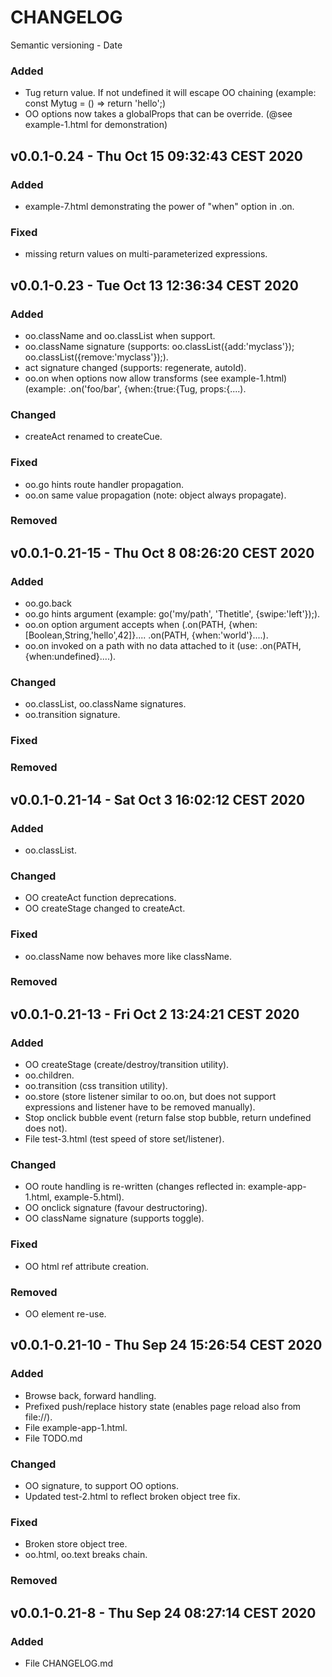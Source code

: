 # CHANGELOG
Semantic versioning - Date

### Added
- Tug return value. If not undefined it will escape OO chaining (example: const Mytug = () => return 'hello';)
- OO options now takes a globalProps that can be override. (@see example-1.html for demonstration)

## v0.0.1-0.24 - Thu Oct 15 09:32:43 CEST 2020
### Added
- example-7.html demonstrating the power of "when" option in .on.
### Fixed
- missing return values on multi-parameterized expressions.

## v0.0.1-0.23 - Tue Oct 13 12:36:34 CEST 2020
### Added
- oo.className and oo.classList when support.
- oo.className signature (supports: oo.classList({add:'myclass'}); oo.classList({remove:'myclass'});).
- act signature changed (supports: regenerate, autoId).
- oo.on when options now allow transforms (see example-1.html) (example: .on('foo/bar', {when:{true:{Tug, props:{....).
### Changed
- createAct renamed to createCue.
### Fixed
- oo.go hints route handler propagation.
- oo.on same value propagation (note: object always propagate).
### Removed

## v0.0.1-0.21-15 - Thu Oct  8 08:26:20 CEST 2020
### Added
- oo.go.back
- oo.go hints argument (example: go('my/path', 'Thetitle', {swipe:'left'});).
- oo.on option argument accepts when (.on(PATH, {when:[Boolean,String,'hello',42]}.... .on(PATH, {when:'world'}....).
- oo.on invoked on a path with no data attached to it (use: .on(PATH, {when:undefined}....).
### Changed
- oo.classList, oo.className signatures.
- oo.transition signature.
### Fixed
### Removed

## v0.0.1-0.21-14 - Sat Oct  3 16:02:12 CEST 2020
### Added
- oo.classList.
### Changed
- OO createAct function deprecations.
- OO createStage changed to createAct.
### Fixed
- oo.className now behaves more like className.
### Removed

## v0.0.1-0.21-13 - Fri Oct  2 13:24:21 CEST 2020
### Added
- OO createStage (create/destroy/transition utility).
- oo.children.
- oo.transition (css transition utility).
- oo.store (store listener similar to oo.on, but does not support expressions and listener have to be removed manually).
- Stop onclick bubble event (return false stop bubble, return undefined does not).
- File test-3.html (test speed of store set/listener).
### Changed
- OO route handling is re-written (changes reflected in: example-app-1.html, example-5.html).
- OO onclick signature (favour destructoring).
- OO className signature (supports toggle).
### Fixed
- OO html ref attribute creation.
### Removed
- OO element re-use.

##  v0.0.1-0.21-10 - Thu Sep 24 15:26:54 CEST 2020
### Added
- Browse back, forward handling.
- Prefixed push/replace history state (enables page reload also from file://).
- File example-app-1.html.
- File TODO.md
### Changed
- OO signature, to support OO options.
- Updated test-2.html to reflect broken object tree fix.
### Fixed
- Broken store object tree.
- oo.html, oo.text breaks chain.
### Removed

## v0.0.1-0.21-8 - Thu Sep 24 08:27:14 CEST 2020
### Added
- File CHANGELOG.md

